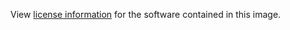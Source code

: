 View [license information](https://www.percona.com/doc/percona-server/LATEST/copyright.html) for the software contained in this image.
